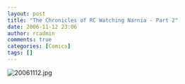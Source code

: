 ```yaml
---
layout: post
title: "The Chronicles of RC Watching Narnia - Part 2"
date: 2006-11-12 23:06
author: rcadmin
comments: true
categories: [Comics]
tags: []
---
```

<img alt="20061112.jpg" id="image960" src="http://dl.bitsmack.com/uploads/2006/11/20061112.jpg" />
